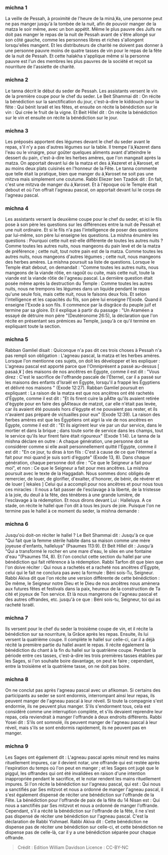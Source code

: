 
### michna 1
La veille de Pessah, à proximité de l'heure de la miná¸¥a, une personne peut ne pas manger jusqu'à la tombée de la nuit, afin de pouvoir manger de la matza le soir même, avec un bon appétit. Même le plus pauvre des Juifs ne doit pas manger le repas de la nuit de Pessah avant de s'être allongé sur son côté gauche, comme les personnes libres et riches s'allongent lorsqu'elles mangent. Et les distributeurs de charité ne doivent pas donner à une personne pauvre moins de quatre tasses de vin pour le repas de la fête de la nuit de Pessah. Et cette halakha s'applique même si la personne pauvre est l'un des membres les plus pauvres de la société et reçoit sa nourriture de l'assiette de charité.

### michna 2
Le tanna décrit le début du seder de Pessah. Les assistants versent le vin de la première coupe pour le chef du seder. Le Beit Shammai dit : On récite la bénédiction sur la sanctification du jour, c'est-à-dire le kiddouch pour la fête : Qui bénit Israël et les fêtes, et ensuite on récite la bénédiction sur le vin : Qui crée le fruit de la vigne. Et Beit Hillel dit : On récite la bénédiction sur le vin et ensuite on récite la bénédiction sur le jour.

### michna 3
Les préposés apportent des légumes devant le chef du seder avant le repas, s'il n'y a pas d'autres légumes sur la table. Il trempe l'á¸¥azeret dans l'eau ou le vinaigre, pour goûter quelques aliments avant d'atteindre le dessert du pain, c'est-à-dire les herbes amères, que l'on mangeait après la matza. On apportait devant lui de la matza et des á¸¥azeret et á¸¥aroset, et au moins deux plats cuisinés en l'honneur de la Fête. Le tanna commente que telle était la pratique, bien que manger du á¸¥aroset ne soit pas une mitzva mais simplement une coutume. Rabbi Eliezer ben Tzadok dit : En fait, c'est une mitzva de manger du á¸¥aroset. Et à l'époque où le Temple était debout et où l'on offrait l'agneau pascal, on apportait devant lui le corps de l'agneau pascal.

### michna 4
Les assistants versent la deuxième coupe pour le chef du seder, et ici le fils pose à son père les questions sur les différences entre la nuit de Pessah et une nuit ordinaire. Et si le fils n'a pas l'intelligence de poser des questions par lui-même, son père lui enseigne les questions. La mishna énumère les questions : Pourquoi cette nuit est-elle différente de toutes les autres nuits ? Comme toutes les autres nuits, nous mangeons du pain levé et de la matza de préférence ; cette nuit, tout notre pain est de la matza. Comme toutes les autres nuits, nous mangeons d'autres légumes ; cette nuit, nous mangeons des herbes amères. La mishna poursuit sa liste de questions. Lorsque le Temple était debout, on demandait : "Comme toutes les autres nuits, nous mangeons de la viande rôtie, en ragoût ou cuite, mais cette nuit, toute la viande est la viande rôtie de l'agneau pascal. La dernière question était posée même après la destruction du Temple : Comme toutes les autres nuits, nous ne trempons les légumes dans un liquide pendant le repas qu'une seule fois, mais cette nuit, nous le faisons deux fois. Et selon l'intelligence et les capacités du fils, son père lui enseigne l'Exode. Quand il enseigne l'Exode à son fils. Il commence par la disgrâce du peuple juif et termine par sa gloire. Et il explique à partir du passage : "Un Araméen a essayé de détruire mon père "(Deutéronome 26:5), la déclaration que l'on récite en présentant ses prémices au Temple, jusqu'à ce qu'il termine en expliquant toute la section.

### michna 5
Rabban Gamliel disait : Quiconque n'a pas dit ces trois choses à Pessah n'a pas rempli son obligation : L'agneau pascal, la matza et les herbes amères. Lorsque l'on mentionne ces sujets, on doit les développer et les expliquer : L'agneau pascal est apporté parce que l'Omniprésent a passé au-dessus [ pasaá¸¥ ] des maisons de nos ancêtres en Égypte, comme il est dit : "Vous direz : C'est le sacrifice de l'offrande pascale de l'Éternel, car il a passé sur les maisons des enfants d'Israël en Égypte, lorsqu'il a frappé les Égyptiens et délivré nos maisons " (Exode 12:27). Rabban Gamliel poursuit en expliquant : La raison de la matza est que nos ancêtres ont été rachetés d'Égypte, comme il est dit : "Et ils firent cuire la pÃ¢te qu'ils avaient retirée d'ègypte pour en faire des gÃ¢teaux de matzot, car elle n'était pas levée, car ils avaient été poussés hors d'ègypte et ne pouvaient pas rester, et ils n'avaient pas préparé de victuailles pour eux" (Exode 12:39). La raison des herbes amères est que les Égyptiens ont aigri la vie de nos ancêtres en Égypte, comme il est dit : "Et ils aigrirent leur vie par un dur service, dans le mortier et dans la brique ; dans toute sorte de service dans les champs, tout le service qu'ils leur firent faire était rigoureux" (Exode 1:14). Le tanna de la mishna déclare en outre : A chaque génération, une personne doit se considérer comme si elle avait personnellement quitté l'Égypte, comme il est dit : "En ce jour, tu diras à ton fils : C'est à cause de ce que l'èternel a fait pour moi quand je suis sorti d'ègypte" (Exode 13, 8). Dans chaque génération, chaque personne doit dire : "Ce que le Seigneur a fait pour moi", et non : Ce que le Seigneur a fait pour mes ancêtres. La mishna poursuit avec le texte de la Haggadah. Nous sommes donc obligés de remercier, de louer, de glorifier, d'exalter, d'honorer, de bénir, de révérer et de louer [ lekales ] Celui qui a accompli pour nos ancêtres et pour nous tous ces miracles : Il nous a fait passer de l'esclavage à la liberté, de la tristesse à la joie, du deuil à la fête, des ténèbres à une grande lumière, de l'esclavage à la rédemption. Et nous dirons devant Lui : Halleluya. A ce stade, on récite le hallel que l'on dit à tous les jours de joie. Puisque l'on ne termine pas le hallel à ce moment du seder, la mishna demande :

### michna 6
Jusqu'où doit-on réciter le hallel ? Le Beit Shammai dit : Jusqu'à ce que "Qui fait que la femme stérile habite dans sa maison comme une mère joyeuse d'enfants, halleluya" (Psaumes 113:9). Et Beit Hillel dit : Jusqu'à "Qui a transformé le rocher en une mare d'eau, le silex en une fontaine d'eau "(Psaumes 114, 8). Et l'on conclut cette section du hallel par une bénédiction qui fait référence à la rédemption. Rabbi Tarfon dit que bien que l'on doive réciter : Qui nous a rachetés et a racheté nos ancêtres d'Égypte, celui qui le fait ne conclura pas avec la formule : Béni sois-Tu, Seigneur. Rabbi Akiva dit que l'on récite une version différente de cette bénédiction : De même, le Seigneur notre Dieu et le Dieu de nos ancêtres nous amènera aux futures fêtes et festivals dans la paix, heureux de la construction de Ta cité et joyeux de Ton service. Et là nous mangerons de l'agneau pascal et des autres offrandes, etc. jusqu'à ce que : Béni sois-tu, Seigneur, toi qui as racheté Israël.

### michna 7
Ils versent pour le chef du seder la troisième coupe de vin, et il récite la bénédiction sur sa nourriture, la Grâce après les repas. Ensuite, ils lui versent la quatrième coupe. Il complète le hallel sur celle-ci, car il a déjà récité la première partie du hallel avant le repas. Il récite également la bénédiction du chant à la fin du hallel sur la quatrième coupe. Pendant la période entre ces tasses, c'est-à-dire les trois premières tasses établies par les Sages, si l'on souhaite boire davantage, on peut le faire ; cependant, entre la troisième et la quatrième tasse, on ne doit pas boire.

### michna 8
On ne conclut pas après l'agneau pascal avec un afikoman. Si certains des participants au seder se sont endormis, interrompant ainsi leur repas, ils peuvent manger de l'agneau pascal à leur réveil. Si toute la compagnie s'est endormie, ils ne peuvent plus manger. S'ils s'endorment tous, cela est considéré comme une interruption complète, et s'ils devaient reprendre leur repas, cela reviendrait à manger l'offrande à deux endroits différents. Rabbi Yosei dit : S'ils ont somnolé, ils peuvent manger de l'agneau pascal à leur réveil, mais s'ils se sont endormis rapidement, ils ne peuvent pas en manger.

### michna 9
Les Sages ont également dit : L'agneau pascal après minuit rend les mains rituellement impures, car il devient notar, une offrande qui est restée après l'expiration du temps où l'on peut en manger ; et les Sages ont jugé que le piggul, les offrandes qui ont été invalidées en raison d'une intention inappropriée pendant le sacrifice, et le notar rendent les mains rituellement impures. Si l'on récite la bénédiction sur l'agneau pascal, qui est : Qui nous a sanctifiés par Ses mitzvot et nous a ordonné de manger l'agneau pascal, il s'est également dispensé de réciter une bénédiction sur l'offrande de la Fête. La bénédiction pour l'offrande de paix de la fête du 14 Nisan est : Qui nous a sanctifiés par Ses mitzvot et nous a ordonné de manger l'offrande. Cependant, s'il a récité la bénédiction sur l'offrande de la fête, il ne s'est pas dispensé de réciter une bénédiction sur l'agneau pascal. C'est la déclaration de Rabbi Yishmael. Rabbi Akiva dit : Cette bénédiction ne dispense pas de réciter une bénédiction sur celle-ci, et cette bénédiction ne dispense pas de celle-là, car il y a une bénédiction séparée pour chaque offrande.

>Crédit : Edition William Davidson
>Licence : CC-BY-NC